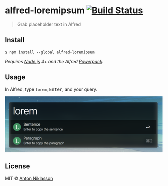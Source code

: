 # alfred-loremipsum [![Build Status](https://travis-ci.org/AntonNiklasson/alfred-loremipsum.svg?branch=master)](https://travis-ci.org/AntonNiklasson/alfred-loremipsum)

> Grab placeholder text in Alfred


## Install

```
$ npm install --global alfred-loremipsum
```

*Requires [Node.js](https://nodejs.org) 4+ and the Alfred [Powerpack](https://www.alfredapp.com/powerpack/).*


## Usage

In Alfred, type `lorem`, <kbd>Enter</kbd>, and your query.

![Screenshot](screenshot.png)

## License

MIT © [Anton Niklasson](http://antonniklasson.se)
